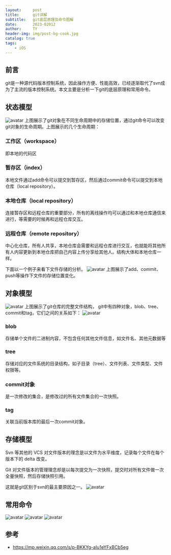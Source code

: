 ```yaml
---
layout:     post
title:      git详解
subtitle:   git底层原理及命令图解
date:       2023-02012
author:     TY
header-img: img/post-bg-cook.jpg
catalog: true
tags:
    - iOS
---
```

## 前言
git是一种源代码版本控制系统，因此操作方便、性能高效，已经逐渐取代了svn成为了主流的版本控制系统。本文主要是分析一下git的底层原理和常用命令。
## 状态模型
![avatar](../img/git_status_model.png)
上图展示了git对象在不同生命周期中的存储位置，通过git命令可以改变git对象的生命周期。上图展示的几个生命周期：
### 工作区（workspace）
即本地的代码区
### 暂存区（index）
本地文件通过add命令可以提交到暂存区，然后通过commit命令可以提交到本地仓库（local repository）。
### 本地仓库（local repository）
连接暂存区和远程仓库的重要部分，所有的离线操作均可以通过和本地仓库通信来进行，等需要的时候再和远程仓库交互。
### 远程仓库（remote repository）
中心化仓库，所有人共享，本地仓库会需要和远程仓库进行交互，也就能将其他所有人内容更新到本地仓库把自己内容上传分享给其他人。结构大体和本地仓库一样。

下面以一个例子来看下文件存储的分析。
![avatar](../img/git_file_operate_example.png)
上图展示了add、commit、push等操作下文件的存储位置变化。

## 对象模型
![avatar](../img/git_tree_repository_structure.png)
上图展示了git仓库的完整文件结构，
git中有四种对象，blob、tree、commit和tag，它们之间的关系如下：
![avatar](../img/git_file_relation.jpg)
### blob
存储单个文件的二进制内容，不包含任何其他文件信息，如文件名、其他元数据等
### tree
存储对应的文件系统的目录结构，如子目录（tree）、文件列表、文件类型、文件权限等。
### commit对象
是一次修改的集合，是修改过的所有文件集合的一次快照。
### tag
关联当前版本库的最后一次commit对象。

## 存储模型
Svn 等其他的 VCS 对文件版本的理念是以文件为水平维度，记录每个文件在每个版本下的 delta 改变。

Git 对文件版本的管理理念却是以每次提交为一次快照，提交时对所有文件做一次全量快照，然后存储快照引用。

这就是git区别于svn的最主要原因之一。
![avatar](../img/git_vs_svn.jpg)

## 常用命令
![avatar](../img/git_add_commit_checkout_reset.svg)
![avatar](../img/git%20merge.svg)
![avatar](../img/git_rebase.svg)
## 参考
- https://mp.weixin.qq.com/s/p-BKKYg-aIu1eYFxBCb5eg